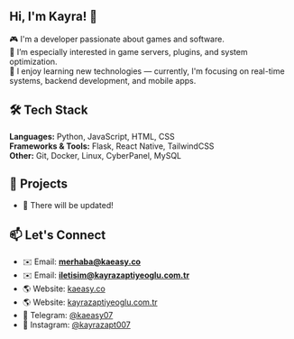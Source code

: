 
## Hi, I'm Kayra! 👨
🎮 I'm a developer passionate about games and software.  \
🔧 I’m especially interested in game servers, plugins, and system optimization. \
🧠 I enjoy learning new technologies — currently, I'm focusing on real-time systems, backend development, and mobile apps.
## 🛠️ Tech Stack
**Languages:** Python, JavaScript, HTML, CSS  
**Frameworks & Tools:** Flask, React Native, TailwindCSS  
**Other:** Git, Docker, Linux, CyberPanel, MySQL
## 🚧 Projects
- 💨 There will be updated!
## 📫 Let's Connect
- ✉️ Email: **merhaba@kaeasy.co**  
- ✉️ Email: **iletisim@kayrazaptiyeoglu.com.tr**  
- 🌎 Website: [kaeasy.co](https://kaeasy.co)  
- 🌎 Website: [kayrazaptiyeoglu.com.tr](https://kayrazaptiyeoglu.comçtr)  
- 💬 Telegram: [@kaeasy07](t.me/kaeasy07)
- 📸 Instagram: [@kayrazapt007](instagram.com/kayrazapt007)

